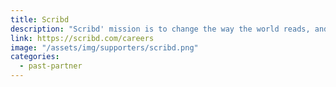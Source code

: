 ```yaml
---
title: Scribd
description: "Scribd' mission is to change the way the world reads, and they’re accomplishing this by providing readers with unparalleled access to the world’s best content."
link: https://scribd.com/careers
image: "/assets/img/supporters/scribd.png"
categories:
  - past-partner
---
```

